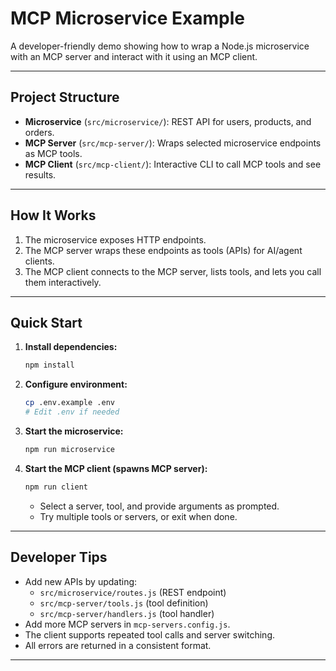 # MCP Microservice Example

A developer-friendly demo showing how to wrap a Node.js microservice with an MCP server and interact with it using an MCP client.

---

## Project Structure

- **Microservice** (`src/microservice/`): REST API for users, products, and orders.
- **MCP Server** (`src/mcp-server/`): Wraps selected microservice endpoints as MCP tools.
- **MCP Client** (`src/mcp-client/`): Interactive CLI to call MCP tools and see results.

---

## How It Works

1. The microservice exposes HTTP endpoints.
2. The MCP server wraps these endpoints as tools (APIs) for AI/agent clients.
3. The MCP client connects to the MCP server, lists tools, and lets you call them interactively.

---

## Quick Start

1. **Install dependencies:**
   ```bash
   npm install
   ```
2. **Configure environment:**
   ```bash
   cp .env.example .env
   # Edit .env if needed
   ```
3. **Start the microservice:**
   ```bash
   npm run microservice
   ```
4. **Start the MCP client (spawns MCP server):**
   ```bash
   npm run client
   ```
   - Select a server, tool, and provide arguments as prompted.
   - Try multiple tools or servers, or exit when done.

---

## Developer Tips

- Add new APIs by updating:
  - `src/microservice/routes.js` (REST endpoint)
  - `src/mcp-server/tools.js` (tool definition)
  - `src/mcp-server/handlers.js` (tool handler)
- Add more MCP servers in `mcp-servers.config.js`.
- The client supports repeated tool calls and server switching.
- All errors are returned in a consistent format.

---
